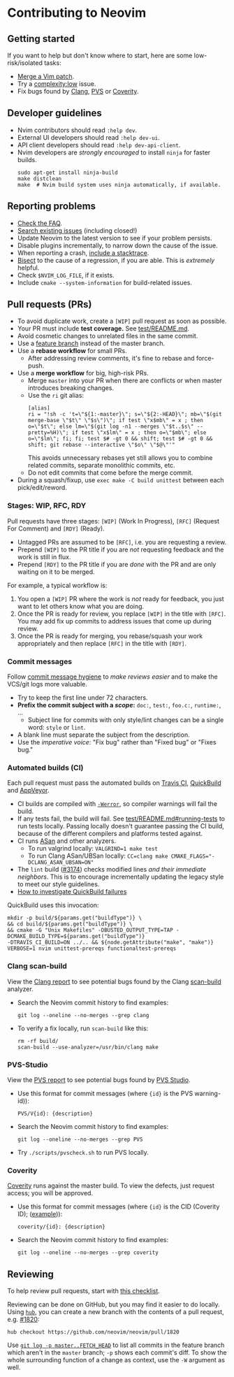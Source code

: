 # Contributing to Neovim

Getting started
---------------

If you want to help but don't know where to start, here are some
low-risk/isolated tasks:

- [Merge a Vim patch].
- Try a [complexity:low] issue.
- Fix bugs found by [Clang](#clang-scan-build), [PVS](#pvs-studio) or
  [Coverity](#coverity).

Developer guidelines
--------------------

- Nvim contributors should read `:help dev`.
- External UI developers should read `:help dev-ui`.
- API client developers should read `:help dev-api-client`.
- Nvim developers are _strongly encouraged_ to install `ninja` for faster builds.
  ```
  sudo apt-get install ninja-build
  make distclean
  make  # Nvim build system uses ninja automatically, if available.
  ```

Reporting problems
------------------

- [Check the FAQ][wiki-faq].
- [Search existing issues][github-issues] (including closed!)
- Update Neovim to the latest version to see if your problem persists.
- Disable plugins incrementally, to narrow down the cause of the issue.
- When reporting a crash, [include a stacktrace](https://github.com/neovim/neovim/wiki/Development-tips#backtrace-linux).
- [Bisect][git-bisect] to the cause of a regression, if you are able. This is _extremely_ helpful.
- Check `$NVIM_LOG_FILE`, if it exists.
- Include `cmake --system-information` for build-related issues.

Pull requests (PRs)
---------------------

- To avoid duplicate work, create a `[WIP]` pull request as soon as possible.
- Your PR must include **test coverage.** See [test/README.md][run-tests].
- Avoid cosmetic changes to unrelated files in the same commit.
- Use a [feature branch][git-feature-branch] instead of the master branch.
- Use a **rebase workflow** for small PRs.
  - After addressing review comments, it's fine to rebase and force-push.
- Use a **merge workflow** for big, high-risk PRs.
  - Merge `master` into your PR when there are conflicts or when master
    introduces breaking changes.
  - Use the `ri` git alias:
    ```
    [alias]
    ri = "!sh -c 't=\"${1:-master}\"; s=\"${2:-HEAD}\"; mb=\"$(git merge-base \"$t\" \"$s\")\"; if test \"x$mb\" = x ; then o=\"$t\"; else lm=\"$(git log -n1 --merges \"$t..$s\" --pretty=%H)\"; if test \"x$lm\" = x ; then o=\"$mb\"; else o=\"$lm\"; fi; fi; test $# -gt 0 && shift; test $# -gt 0 && shift; git rebase --interactive \"$o\" \"$@\"'"
    ```
    This avoids unnecessary rebases yet still allows you to combine related
    commits, separate monolithic commits, etc.
  - Do not edit commits that come before the merge commit.
- During a squash/fixup, use `exec make -C build unittest` between each
  pick/edit/reword.

### Stages: WIP, RFC, RDY

Pull requests have three stages: `[WIP]` (Work In Progress), `[RFC]` (Request
For Comment) and `[RDY]` (Ready).

- Untagged PRs are assumed to be `[RFC]`, i.e. you are requesting a review.
- Prepend `[WIP]` to the PR title if you are _not_ requesting feedback and the
  work is still in flux.
- Prepend `[RDY]` to the PR title if you are _done_ with the PR and are only
  waiting on it to be merged.

For example, a typical workflow is:

1. You open a `[WIP]` PR where the work is _not_ ready for feedback, you just want to
   let others know what you are doing.
2. Once the PR is ready for review, you replace `[WIP]` in the title with `[RFC]`.
   You may add fix up commits to address issues that come up during review.
3. Once the PR is ready for merging, you rebase/squash your work appropriately and
   then replace `[RFC]` in the title with `[RDY]`.

### Commit messages

Follow [commit message hygiene][hygiene] to *make reviews easier* and to make
the VCS/git logs more valuable.

- Try to keep the first line under 72 characters.
- **Prefix the commit subject with a _scope_:** `doc:`, `test:`, `foo.c:`,
  `runtime:`, ...
    - Subject line for commits with only style/lint changes can be a single
      word: `style` or `lint`.
- A blank line must separate the subject from the description.
- Use the _imperative voice_: "Fix bug" rather than "Fixed bug" or "Fixes bug."

### Automated builds (CI)

Each pull request must pass the automated builds on [Travis CI], [QuickBuild]
and [AppVeyor].

- CI builds are compiled with [`-Werror`][gcc-warnings], so compiler warnings
  will fail the build.
- If any tests fail, the build will fail.
  See [test/README.md#running-tests][run-tests] to run tests locally.
  Passing locally doesn't guarantee passing the CI build, because of the
  different compilers and platforms tested against.
- CI runs [ASan] and other analyzers.
    - To run valgrind locally: `VALGRIND=1 make test`
    - To run Clang ASan/UBSan locally: `CC=clang make CMAKE_FLAGS="-DCLANG_ASAN_UBSAN=ON"`
- The `lint` build ([#3174][3174]) checks modified lines _and their immediate
  neighbors_. This is to encourage incrementally updating the legacy style to
  meet our style guidelines.
- [How to investigate QuickBuild failures](https://github.com/neovim/neovim/pull/4718#issuecomment-217631350)

QuickBuild uses this invocation:

    mkdir -p build/${params.get("buildType")} \
    && cd build/${params.get("buildType")} \
    && cmake -G "Unix Makefiles" -DBUSTED_OUTPUT_TYPE=TAP -DCMAKE_BUILD_TYPE=${params.get("buildType")}
    -DTRAVIS_CI_BUILD=ON ../.. && ${node.getAttribute("make", "make")}
    VERBOSE=1 nvim unittest-prereqs functionaltest-prereqs


### Clang scan-build

View the [Clang report] to see potential bugs found by the Clang
[scan-build](https://clang-analyzer.llvm.org/scan-build.html) analyzer.

- Search the Neovim commit history to find examples:
  ```
  git log --oneline --no-merges --grep clang
  ```
- To verify a fix locally, run `scan-build` like this:
  ```
  rm -rf build/
  scan-build --use-analyzer=/usr/bin/clang make
  ```

### PVS-Studio

View the [PVS report](https://neovim.io/doc/reports/pvs/PVS-studio.html.d/) to
see potential bugs found by [PVS Studio](https://www.viva64.com/en/pvs-studio/).

- Use this format for commit messages (where `{id}` is the PVS warning-id)):
  ```
  PVS/V{id}: {description}
  ```
- Search the Neovim commit history to find examples:
  ```
  git log --oneline --no-merges --grep PVS
  ```
- Try `./scripts/pvscheck.sh` to run PVS locally.

### Coverity

[Coverity](https://scan.coverity.com/projects/neovim-neovim) runs against the
master build. To view the defects, just request access; you will be approved.

- Use this format for commit messages (where `{id}` is the CID (Coverity ID);
  ([example](https://github.com/neovim/neovim/pull/804))):
  ```
  coverity/{id}: {description}
  ```
- Search the Neovim commit history to find examples:
  ```
  git log --oneline --no-merges --grep coverity
  ```

Reviewing
---------

To help review pull requests, start with [this checklist][review-checklist].

Reviewing can be done on GitHub, but you may find it easier to do locally.
Using [`hub`][hub], you can create a new branch with the contents of a pull
request, e.g. [#1820][1820]:

    hub checkout https://github.com/neovim/neovim/pull/1820

Use [`git log -p master..FETCH_HEAD`][git-history-filtering] to list all
commits in the feature branch which aren't in the `master` branch; `-p`
shows each commit's diff. To show the whole surrounding function of a change
as context, use the `-W` argument as well.

[gcc-warnings]: https://gcc.gnu.org/onlinedocs/gcc/Warning-Options.html
[git-bisect]: http://git-scm.com/book/en/v2/Git-Tools-Debugging-with-Git
[git-feature-branch]: https://www.atlassian.com/git/tutorials/comparing-workflows
[git-history-filtering]: https://www.atlassian.com/git/tutorials/git-log/filtering-the-commit-history
[git-history-rewriting]: http://git-scm.com/book/en/v2/Git-Tools-Rewriting-History
[git-rebasing]: http://git-scm.com/book/en/v2/Git-Branching-Rebasing
[github-issues]: https://github.com/neovim/neovim/issues
[1820]: https://github.com/neovim/neovim/pull/1820
[hub]: https://hub.github.com/
[hygiene]: http://tbaggery.com/2008/04/19/a-note-about-git-commit-messages.html
[style-guide]: http://neovim.io/develop/style-guide.xml
[ASan]: http://clang.llvm.org/docs/AddressSanitizer.html
[run-tests]: https://github.com/neovim/neovim/blob/master/test/README.md#running-tests
[wiki-faq]: https://github.com/neovim/neovim/wiki/FAQ
[review-checklist]: https://github.com/neovim/neovim/wiki/Code-review-checklist
[3174]: https://github.com/neovim/neovim/issues/3174
[Travis CI]: https://travis-ci.org/neovim/neovim
[QuickBuild]: http://neovim-qb.szakmeister.net/dashboard
[AppVeyor]: https://ci.appveyor.com/project/neovim/neovim
[Merge a Vim patch]: https://github.com/neovim/neovim/wiki/Merging-patches-from-upstream-Vim
[Clang report]: https://neovim.io/doc/reports/clang/
[complexity:low]: https://github.com/neovim/neovim/issues?q=is%3Aopen+is%3Aissue+label%3Acomplexity%3Alow
